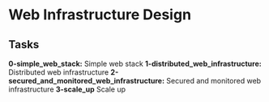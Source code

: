 # Web Infrastructure Design

## Tasks

**0-simple_web_stack:** Simple web stack
**1-distributed_web_infrastructure:** Distributed web infrastructure
**2-secured_and_monitored_web_infrastructure:** Secured and monitored web infrastructure
**3-scale_up** Scale up
